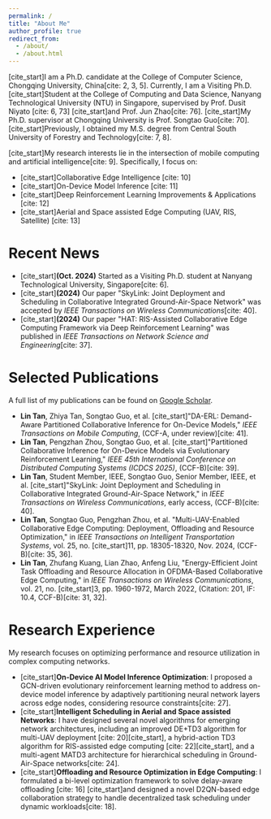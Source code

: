 ```yaml
---
permalink: /
title: "About Me"
author_profile: true
redirect_from: 
  - /about/
  - /about.html
---
```


[cite_start]I am a Ph.D. candidate at the College of Computer Science, Chongqing University, China[cite: 2, 3, 5]. Currently, I am a Visiting Ph.D. [cite_start]Student at the College of Computing and Data Science, Nanyang Technological University (NTU) in Singapore, supervised by Prof. Dusit Niyato [cite: 6, 73] [cite_start]and Prof. Jun Zhao[cite: 76]. [cite_start]My Ph.D. supervisor at Chongqing University is Prof. Songtao Guo[cite: 70]. [cite_start]Previously, I obtained my M.S. degree from Central South University of Forestry and Technology[cite: 7, 8].

[cite_start]My research interests lie in the intersection of mobile computing and artificial intelligence[cite: 9]. Specifically, I focus on:
* [cite_start]Collaborative Edge Intelligence [cite: 10]
* [cite_start]On-Device Model Inference [cite: 11]
* [cite_start]Deep Reinforcement Learning Improvements & Applications [cite: 12]
* [cite_start]Aerial and Space assisted Edge Computing (UAV, RIS, Satellite) [cite: 13]

Recent News
======
* [cite_start]**(Oct. 2024)** Started as a Visiting Ph.D. student at Nanyang Technological University, Singapore[cite: 6].
* [cite_start]**(2024)** Our paper "SkyLink: Joint Deployment and Scheduling in Collaborative Integrated Ground-Air-Space Network" was accepted by *IEEE Transactions on Wireless Communications*[cite: 40].
* [cite_start]**(2024)** Our paper "HAT: RIS-Assisted Collaborative Edge Computing Framework via Deep Reinforcement Learning" was published in *IEEE Transactions on Network Science and Engineering*[cite: 37].

Selected Publications
======
A full list of my publications can be found on [Google Scholar](https://scholar.google.com/).

* **Lin Tan**, Zhiya Tan, Songtao Guo, et al. [cite_start]"DA-ERL: Demand-Aware Partitioned Collaborative Inference for On-Device Models," *IEEE Transactions on Mobile Computing*, (CCF-A, under review)[cite: 41].
* **Lin Tan**, Pengzhan Zhou, Songtao Guo, et al. [cite_start]"Partitioned Collaborative Inference for On-Device Models via Evolutionary Reinforcement Learning," *IEEE 45th International Conference on Distributed Computing Systems (ICDCS 2025)*, (CCF-B)[cite: 39].
* **Lin Tan**, Student Member, IEEE, Songtao Guo, Senior Member, IEEE, et al. [cite_start]"SkyLink: Joint Deployment and Scheduling in Collaborative Integrated Ground-Air-Space Network," in *IEEE Transactions on Wireless Communications*, early access, (CCF-B)[cite: 40].
* **Lin Tan**, Songtao Guo, Pengzhan Zhou, et al. "Multi-UAV-Enabled Collaborative Edge Computing: Deployment, Offloading and Resource Optimization," in *IEEE Transactions on Intelligent Transportation Systems*, vol. 25, no. [cite_start]11, pp. 18305-18320, Nov. 2024, (CCF-B)[cite: 35, 36].
* **Lin Tan**, Zhufang Kuang, Lian Zhao, Anfeng Liu, "Energy-Efficient Joint Task Offloading and Resource Allocation in OFDMA-Based Collaborative Edge Computing," in *IEEE Transactions on Wireless Communications*, vol. 21, no. [cite_start]3, pp. 1960-1972, March 2022, (Citation: 201, IF: 10.4, CCF-B)[cite: 31, 32].

Research Experience
======
My research focuses on optimizing performance and resource utilization in complex computing networks.

* [cite_start]**On-Device AI Model Inference Optimization**: I proposed a GCN-driven evolutionary reinforcement learning method to address on-device model inference by adaptively partitioning neural network layers across edge nodes, considering resource constraints[cite: 27].
* [cite_start]**Intelligent Scheduling in Aerial and Space assisted Networks**: I have designed several novel algorithms for emerging network architectures, including an improved DE+TD3 algorithm for multi-UAV deployment [cite: 20][cite_start], a hybrid-action TD3 algorithm for RIS-assisted edge computing [cite: 22][cite_start], and a multi-agent MATD3 architecture for hierarchical scheduling in Ground-Air-Space networks[cite: 24].
* [cite_start]**Offloading and Resource Optimization in Edge Computing**: I formulated a bi-level optimization framework to solve delay-aware offloading [cite: 16] [cite_start]and designed a novel D2QN-based edge collaboration strategy to handle decentralized task scheduling under dynamic workloads[cite: 18].
